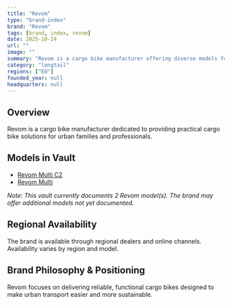 ```yaml
---
title: "Revom"
type: "brand-index"
brand: "Revom"
tags: [brand, index, revom]
date: 2025-10-24
url: ""
image: ""
summary: "Revom is a cargo bike manufacturer offering diverse models for families and professionals."
category: "longtail"
regions: ["EU"]
founded_year: null
headquarters: null
---
```


## Overview

Revom is a cargo bike manufacturer dedicated to providing practical cargo bike solutions for urban families and professionals.

## Models in Vault

- [Revom Multi C2](multi-c2.md)
- [Revom Multi](multi.md)

_Note: This vault currently documents 2 Revom model(s). The brand may offer additional models not yet documented._

## Regional Availability

The brand is available through regional dealers and online channels. Availability varies by region and model.

## Brand Philosophy & Positioning

Revom focuses on delivering reliable, functional cargo bikes designed to make urban transport easier and more sustainable.
